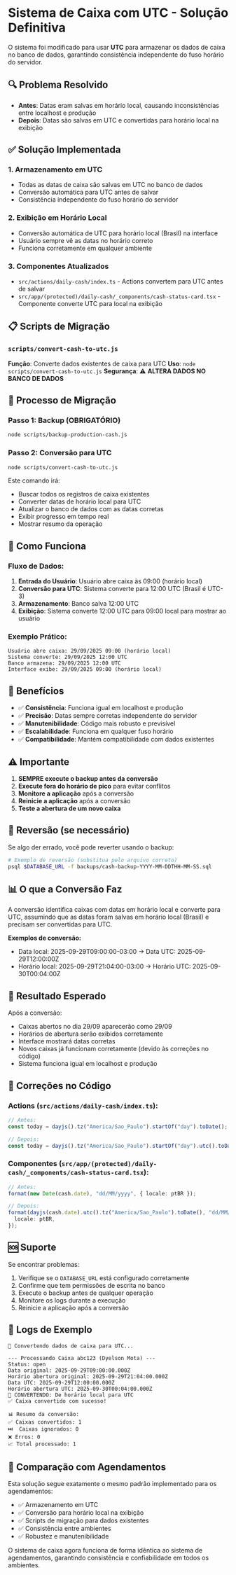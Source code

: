# Sistema de Caixa com UTC - Solução Definitiva

O sistema foi modificado para usar **UTC** para armazenar os dados de caixa no banco de dados, garantindo consistência independente do fuso horário do servidor.

## 🔍 Problema Resolvido

- **Antes**: Datas eram salvas em horário local, causando inconsistências entre localhost e produção
- **Depois**: Datas são salvas em UTC e convertidas para horário local na exibição

## ✅ Solução Implementada

### 1. **Armazenamento em UTC**

- Todas as datas de caixa são salvas em UTC no banco de dados
- Conversão automática para UTC antes de salvar
- Consistência independente do fuso horário do servidor

### 2. **Exibição em Horário Local**

- Conversão automática de UTC para horário local (Brasil) na interface
- Usuário sempre vê as datas no horário correto
- Funciona corretamente em qualquer ambiente

### 3. **Componentes Atualizados**

- `src/actions/daily-cash/index.ts` - Actions convertem para UTC antes de salvar
- `src/app/(protected)/daily-cash/_components/cash-status-card.tsx` - Componente converte UTC para local na exibição

## 📋 Scripts de Migração

### `scripts/convert-cash-to-utc.js`

**Função**: Converte dados existentes de caixa para UTC
**Uso**: `node scripts/convert-cash-to-utc.js`
**Segurança**: ⚠️ **ALTERA DADOS NO BANCO DE DADOS**

## 🚀 Processo de Migração

### Passo 1: Backup (OBRIGATÓRIO)

```bash
node scripts/backup-production-cash.js
```

### Passo 2: Conversão para UTC

```bash
node scripts/convert-cash-to-utc.js
```

Este comando irá:

- Buscar todos os registros de caixa existentes
- Converter datas de horário local para UTC
- Atualizar o banco de dados com as datas corretas
- Exibir progresso em tempo real
- Mostrar resumo da operação

## 🔧 Como Funciona

### **Fluxo de Dados:**

1. **Entrada do Usuário**: Usuário abre caixa às 09:00 (horário local)
2. **Conversão para UTC**: Sistema converte para 12:00 UTC (Brasil é UTC-3)
3. **Armazenamento**: Banco salva 12:00 UTC
4. **Exibição**: Sistema converte 12:00 UTC para 09:00 local para mostrar ao usuário

### **Exemplo Prático:**

```
Usuário abre caixa: 29/09/2025 09:00 (horário local)
Sistema converte: 29/09/2025 12:00 UTC
Banco armazena: 29/09/2025 12:00 UTC
Interface exibe: 29/09/2025 09:00 (horário local)
```

## 🎯 Benefícios

- ✅ **Consistência**: Funciona igual em localhost e produção
- ✅ **Precisão**: Datas sempre corretas independente do servidor
- ✅ **Manutenibilidade**: Código mais robusto e previsível
- ✅ **Escalabilidade**: Funciona em qualquer fuso horário
- ✅ **Compatibilidade**: Mantém compatibilidade com dados existentes

## ⚠️ Importante

1. **SEMPRE execute o backup antes da conversão**
2. **Execute fora do horário de pico** para evitar conflitos
3. **Monitore a aplicação** após a conversão
4. **Reinicie a aplicação** após a conversão
5. **Teste a abertura de um novo caixa**

## 🔄 Reversão (se necessário)

Se algo der errado, você pode reverter usando o backup:

```bash
# Exemplo de reversão (substitua pelo arquivo correto)
psql $DATABASE_URL -f backups/cash-backup-YYYY-MM-DDTHH-MM-SS.sql
```

## 📊 O que a Conversão Faz

A conversão identifica caixas com datas em horário local e converte para UTC, assumindo que as datas foram salvas em horário local (Brasil) e precisam ser convertidas para UTC.

**Exemplos de conversão:**

- Data local: 2025-09-29T09:00:00-03:00 → Data UTC: 2025-09-29T12:00:00Z
- Horário local: 2025-09-29T21:04:00-03:00 → Horário UTC: 2025-09-30T00:04:00Z

## 🎉 Resultado Esperado

Após a conversão:

- Caixas abertos no dia 29/09 aparecerão como 29/09
- Horários de abertura serão exibidos corretamente
- Interface mostrará datas corretas
- Novos caixas já funcionam corretamente (devido às correções no código)
- Sistema funciona igual em localhost e produção

## 🔧 Correções no Código

### **Actions (`src/actions/daily-cash/index.ts`):**

```typescript
// Antes:
const today = dayjs().tz("America/Sao_Paulo").startOf("day").toDate();

// Depois:
const today = dayjs().tz("America/Sao_Paulo").startOf("day").utc().toDate();
```

### **Componentes (`src/app/(protected)/daily-cash/_components/cash-status-card.tsx`):**

```typescript
// Antes:
format(new Date(cash.date), "dd/MM/yyyy", { locale: ptBR });

// Depois:
format(dayjs(cash.date).utc().tz("America/Sao_Paulo").toDate(), "dd/MM/yyyy", {
  locale: ptBR,
});
```

## 🆘 Suporte

Se encontrar problemas:

1. Verifique se o `DATABASE_URL` está configurado corretamente
2. Confirme que tem permissões de escrita no banco
3. Execute o backup antes de qualquer operação
4. Monitore os logs durante a execução
5. Reinicie a aplicação após a conversão

## 📝 Logs de Exemplo

```
🔄 Convertendo dados de caixa para UTC...

--- Processando Caixa abc123 (Dyelson Mota) ---
Status: open
Data original: 2025-09-29T09:00:00.000Z
Horário abertura original: 2025-09-29T21:04:00.000Z
Data UTC: 2025-09-29T12:00:00.000Z
Horário abertura UTC: 2025-09-30T00:04:00.000Z
🔧 CONVERTENDO: De horário local para UTC
✅ Caixa convertido com sucesso!

📊 Resumo da conversão:
✅ Caixas convertidos: 1
⏭️  Caixas ignorados: 0
❌ Erros: 0
📈 Total processado: 1
```

## 🎯 Comparação com Agendamentos

Esta solução segue exatamente o mesmo padrão implementado para os agendamentos:

- ✅ Armazenamento em UTC
- ✅ Conversão para horário local na exibição
- ✅ Scripts de migração para dados existentes
- ✅ Consistência entre ambientes
- ✅ Robustez e manutenibilidade

O sistema de caixa agora funciona de forma idêntica ao sistema de agendamentos, garantindo consistência e confiabilidade em todos os ambientes.
